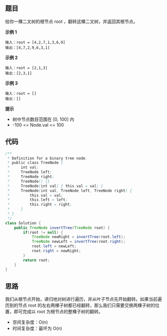 ## 题目
给你一棵二叉树的根节点 root ，翻转这棵二叉树，并返回其根节点。

**示例 1**
```
输入：root = [4,2,7,1,3,6,9]
输出：[4,7,2,9,6,3,1]
```

**示例 2**
```
输入：root = [2,1,3]
输出：[2,3,1]
```

**示例 3**
```
输入：root = []
输出：[]
```

**提示**

* 树中节点数目范围在 [0, 100] 内
* -100 <= Node.val <= 100

## 代码
```Java
/**
 * Definition for a binary tree node.
 * public class TreeNode {
 *     int val;
 *     TreeNode left;
 *     TreeNode right;
 *     TreeNode() {}
 *     TreeNode(int val) { this.val = val; }
 *     TreeNode(int val, TreeNode left, TreeNode right) {
 *         this.val = val;
 *         this.left = left;
 *         this.right = right;
 *     }
 * }
 */
class Solution {
    public TreeNode invertTree(TreeNode root) {
        if(root != null) {
            TreeNode newRight = invertTree(root.left);
            TreeNode newLeft = invertTree(root.right);
            root.left = newLeft;
            root.right = newRight;
        }
        return root;
    }
}
```
## 思路

我们从根节点开始，递归地对树进行遍历，并从叶子节点先开始翻转。如果当前遍历到的节点 root 的左右两棵子树都已经翻转，那么我们只需要交换两棵子树的位置，即可完成以 root 为根节点的整棵子树的翻转。

* 空间复杂度：O(n)
* 时间复杂度：最坏为 O(n)